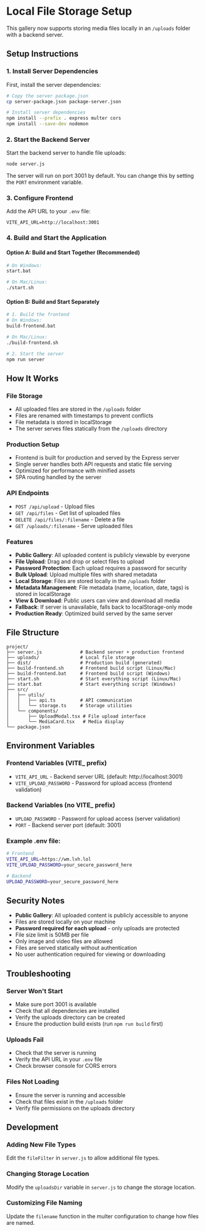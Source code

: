 # Local File Storage Setup

This gallery now supports storing media files locally in an `/uploads` folder with a backend server.

## Setup Instructions

### 1. Install Server Dependencies

First, install the server dependencies:

```bash
# Copy the server package.json
cp server-package.json package-server.json

# Install server dependencies
npm install --prefix . express multer cors
npm install --save-dev nodemon
```

### 2. Start the Backend Server

Start the backend server to handle file uploads:

```bash
node server.js
```

The server will run on port 3001 by default. You can change this by setting the `PORT` environment variable.

### 3. Configure Frontend

Add the API URL to your `.env` file:

```
VITE_API_URL=http://localhost:3001
```

### 4. Build and Start the Application

#### Option A: Build and Start Together (Recommended)
```bash
# On Windows:
start.bat

# On Mac/Linux:
./start.sh
```

#### Option B: Build and Start Separately
```bash
# 1. Build the frontend
# On Windows:
build-frontend.bat

# On Mac/Linux:
./build-frontend.sh

# 2. Start the server
npm run server
```

## How It Works

### File Storage
- All uploaded files are stored in the `/uploads` folder
- Files are renamed with timestamps to prevent conflicts
- File metadata is stored in localStorage
- The server serves files statically from the `/uploads` directory

### Production Setup
- Frontend is built for production and served by the Express server
- Single server handles both API requests and static file serving
- Optimized for performance with minified assets
- SPA routing handled by the server

### API Endpoints
- `POST /api/upload` - Upload files
- `GET /api/files` - Get list of uploaded files
- `DELETE /api/files/:filename` - Delete a file
- `GET /uploads/:filename` - Serve uploaded files

### Features
- **Public Gallery**: All uploaded content is publicly viewable by everyone
- **File Upload**: Drag and drop or select files to upload
- **Password Protection**: Each upload requires a password for security
- **Bulk Upload**: Upload multiple files with shared metadata
- **Local Storage**: Files are stored locally in the `/uploads` folder
- **Metadata Management**: File metadata (name, location, date, tags) is stored in localStorage
- **View & Download**: Public users can view and download all media
- **Fallback**: If server is unavailable, falls back to localStorage-only mode
- **Production Ready**: Optimized build served by the same server

## File Structure

```
project/
├── server.js              # Backend server + production frontend
├── uploads/               # Local file storage
├── dist/                  # Production build (generated)
├── build-frontend.sh      # Frontend build script (Linux/Mac)
├── build-frontend.bat     # Frontend build script (Windows)
├── start.sh               # Start everything script (Linux/Mac)
├── start.bat              # Start everything script (Windows)
├── src/
│   ├── utils/
│   │   ├── api.ts         # API communication
│   │   └── storage.ts     # Storage utilities
│   └── components/
│       ├── UploadModal.tsx # File upload interface
│       └── MediaCard.tsx   # Media display
└── package.json
```

## Environment Variables

### Frontend Variables (VITE_ prefix)
- `VITE_API_URL` - Backend server URL (default: http://localhost:3001)
- `VITE_UPLOAD_PASSWORD` - Password for upload access (frontend validation)

### Backend Variables (no VITE_ prefix)
- `UPLOAD_PASSWORD` - Password for upload access (server validation)
- `PORT` - Backend server port (default: 3001)

### Example .env file:
```bash
# Frontend
VITE_API_URL=https://wm.lvh.lol
VITE_UPLOAD_PASSWORD=your_secure_password_here

# Backend
UPLOAD_PASSWORD=your_secure_password_here
```

## Security Notes

- **Public Gallery**: All uploaded content is publicly accessible to anyone
- Files are stored locally on your machine
- **Password required for each upload** - only uploads are protected
- File size limit is 50MB per file
- Only image and video files are allowed
- Files are served statically without authentication
- No user authentication required for viewing or downloading

## Troubleshooting

### Server Won't Start
- Make sure port 3001 is available
- Check that all dependencies are installed
- Verify the uploads directory can be created
- Ensure the production build exists (run `npm run build` first)

### Uploads Fail
- Check that the server is running
- Verify the API URL in your `.env` file
- Check browser console for CORS errors

### Files Not Loading
- Ensure the server is running and accessible
- Check that files exist in the `/uploads` folder
- Verify file permissions on the uploads directory

## Development

### Adding New File Types
Edit the `fileFilter` in `server.js` to allow additional file types.

### Changing Storage Location
Modify the `uploadsDir` variable in `server.js` to change the storage location.

### Customizing File Naming
Update the `filename` function in the multer configuration to change how files are named. 